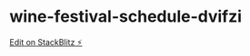 # wine-festival-schedule-dvifzi

[Edit on StackBlitz ⚡️](https://stackblitz.com/edit/wine-festival-schedule-dvifzi)